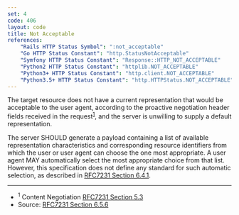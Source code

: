 ```yaml
---
set: 4
code: 406
layout: code
title: Not Acceptable
references:
    "Rails HTTP Status Symbol": ":not_acceptable"
    "Go HTTP Status Constant": "http.StatusNotAcceptable"
    "Symfony HTTP Status Constant": "Response::HTTP_NOT_ACCEPTABLE"
    "Python2 HTTP Status Constant": "httplib.NOT_ACCEPTABLE"
    "Python3+ HTTP Status Constant": "http.client.NOT_ACCEPTABLE"
    "Python3.5+ HTTP Status Constant": "http.HTTPStatus.NOT_ACCEPTABLE"
---
```


The target resource does not have a current representation that would be
acceptable to the user agent, according to the proactive negotiation
header fields received in the request<sup>[1](#ref-1)</sup>, and the
server is unwilling to supply a default representation.

The server SHOULD generate a payload containing a list of available
representation characteristics and corresponding resource identifiers
from which the user or user agent can choose the one most appropriate. A
user agent MAY automatically select the most appropriate choice from
that list. However, this specification does not define any standard for
such automatic selection, as described in [RFC7231 Section 6.4.1][3].

---

* <span id="ref-1"><sup>1</sup> Content Negotiation
[RFC7231 Section 5.3][2]</span>
* Source: [RFC7231 Section 6.5.6][1]

[1]: <http://tools.ietf.org/html/rfc7231#section-6.5.6>
[2]: <http://tools.ietf.org/html/rfc7231#section-5.3>
[3]: <http://tools.ietf.org/html/rfc7231#section-6.4.1>

